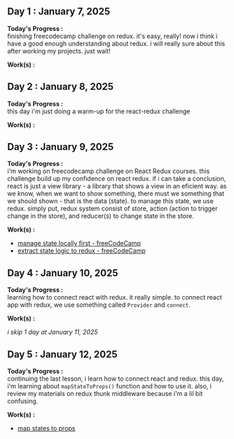 ## Day 1 : January 7, 2025

**Today's Progress :**  
finishing freecodecamp challenge on redux. it's easy, really! now i think i have a good enough understanding about redux. i will really sure about this after working my projects. just wait!

**Work(s) :**

## Day 2 : January 8, 2025

**Today's Progress :**  
this day i'm just doing a warm-up for the react-redux challenge

**Work(s) :**

## Day 3 : January 9, 2025

**Today's Progress :**  
i'm working on freecodecamp challenge on React Redux courses. this challenge build up my confidence on react redux. if i can take a conclusion, react is just a view library - a library that shows a view in an eficient way. as we know, when we want to show something, there must we something that we should shown - that is the data (state). to manage this state, we use redux. simply put, redux system consist of store, action (action to trigger change in the store), and reducer(s) to change state in the store.

**Work(s) :**
- [manage state locally first - freeCodeCamp](/resources/manage-state-locally-first.js)
- [extract state logic to redux - freeCodeCamp](/resources/extract-state-logic-to-redux.js)

## Day 4 : January 10, 2025

**Today's Progress :**  
learning how to connect react with redux. it really simple. to connect react app with redux, we use something called `Provider` and `connect`. 

**Work(s) :**

*i skip 1 day at January 11, 2025*

## Day 5 : January 12, 2025

**Today's Progress :**  
continuing the last lesson, i learn how to connect react and redux. this day, i'm learning about `mapStateToProps()` function and how to use it. also, i review my materials on redux thunk middleware because i'm a lil bit confusing.

**Work(s) :**
- [map states to props](https://github.com/fikrinotes/100-days-of-code/blob/master/resources/map-state-to-props.js)




